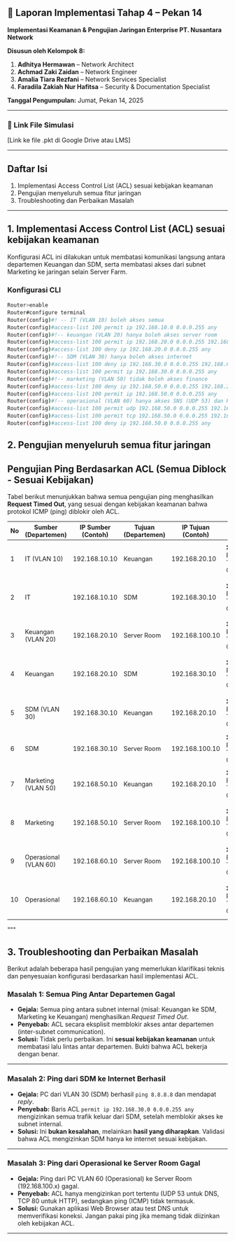 ## 📍 Laporan Implementasi Tahap 4 – Pekan 14  
**Implementasi Keamanan & Pengujian Jaringan Enterprise PT. Nusantara Network**  

**Disusun oleh Kelompok 8:**  
1. **Adhitya Hermawan** – Network Architect  
2. **Achmad Zaki Zaidan** – Network Engineer  
3. **Amalia Tiara Rezfani** – Network Services Specialist  
4. **Faradila Zakiah Nur Hafitsa** – Security & Documentation Specialist  

**Tanggal Pengumpulan:** Jumat, Pekan 14, 2025  

---

### 🔗 Link File Simulasi  
[Link ke file .pkt di Google Drive atau LMS]

---

## Daftar Isi  
1. Implementasi Access Control List (ACL) sesuai kebijakan keamanan  
2. Pengujian menyeluruh semua fitur jaringan
3. Troubleshooting dan Perbaikan Masalah   

---

## 1. Implementasi Access Control List (ACL) sesuai kebijakan keamanan 

Konfigurasi ACL ini dilakukan untuk membatasi komunikasi langsung antara departemen Keuangan dan SDM, serta membatasi akses dari subnet Marketing ke jaringan selain Server Farm.

### Konfigurasi CLI  
```bash 
Router>enable
Router#configure terminal
Router(config)#! -- IT (VLAN 10) boleh akses semua
Router(config)#access-list 100 permit ip 192.168.10.0 0.0.0.255 any
Router(config)#!-- keuangan (VLAN 20) hanya boleh akses server room
Router(config)#access-list 100 permit ip 192.168.20.0 0.0.0.255 192.168.100.0 0.0.0.255
Router(config)#access-list 100 deny ip 192.168.20.0 0.0.0.255 any
Router(config)#!-- SDM (VLAN 30) hanya boleh akses internet
Router(config)#access-list 100 deny ip 192.168.30.0 0.0.0.255 192.168.0.0 0.0.0.255
Router(config)#access-list 100 permit ip 192.168.30.0 0.0.0.255 any
Router(config)#!-- marketing (VLAN 50) tidak boleh akses finance
Router(config)#access-list 100 deny ip 192.168.50.0 0.0.0.255 192.168.20.0 0.0.0.255
Router(config)#access-list 100 permit ip 192.168.50.0 0.0.0.255 any
Router(config)#!-- operasional (VLAN 60) hanya akses SNS (UDP 53) dan HTTP (TPC 80) ke server
Router(config)#access-list 100 permit udp 192.168.50.0 0.0.0.255 192.168.100.0 0.0.0.255 eq 53
Router(config)#access-list 100 permit tcp 192.168.50.0 0.0.0.255 192.168.100.0 0.0.0.255 eq 80
Router(config)#access-list 100 deny ip 192.168.50.0 0.0.0.255 any
```

## 2. Pengujian menyeluruh semua fitur jaringan

## Pengujian Ping Berdasarkan ACL (Semua Diblock - Sesuai Kebijakan)

Tabel berikut menunjukkan bahwa semua pengujian ping menghasilkan **Request Timed Out**, yang sesuai dengan kebijakan keamanan bahwa protokol ICMP (ping) diblokir oleh ACL.

| No | Sumber (Departemen) | IP Sumber (Contoh) | Tujuan (Departemen) | IP Tujuan (Contoh) | Hasil Ping | Screenshot | Alasan Teknis |
|----|----------------------|--------------------|----------------------|---------------------|-------------|-------------|----------------|
| 1  | IT (VLAN 10)         | 192.168.10.10      | Keuangan             | 192.168.20.10       | ❌ Request Timed Out | ![a](Tugas_Pekan_14/image1.png) | ICMP tidak diizinkan oleh ACL |
| 2  | IT                   | 192.168.10.10      | SDM                  | 192.168.30.10       | ❌ Request Timed Out | ![a](Tugas_Pekan_14/image1.png) | Semua ping diblokir oleh ACL |
| 3  | Keuangan (VLAN 20)   | 192.168.20.10      | Server Room          | 192.168.100.10      | ❌ Request Timed Out | ![a](Tugas_Pekan_14/image2.png) | Hanya HTTP yang diizinkan, ICMP diblok |
| 4  | Keuangan             | 192.168.20.10      | SDM                  | 192.168.30.10       | ❌ Request Timed Out | ![a](Tugas_Pekan_14/image2.png) | Diblokir oleh ACL antara subnet |
| 5  | SDM (VLAN 30)        | 192.168.30.10      | Keuangan             | 192.168.20.10       | ❌ Request Timed Out | ![a](Tugas_Pekan_14/image3.png) | Hanya boleh akses internet, bukan internal |
| 6  | SDM                  | 192.168.30.10      | Server Room          | 192.168.100.10      | ❌ Request Timed Out | ![a](Tugas_Pekan_14/image3.png) | ICMP tidak diizinkan |
| 7  | Marketing (VLAN 50)  | 192.168.50.10      | Keuangan             | 192.168.20.10       | ❌ Request Timed Out | ![a](Tugas_Pekan_14/image4.png) | Diblokir oleh ACL antar departemen |
| 8  | Marketing            | 192.168.50.10      | Server Room          | 192.168.100.10      | ❌ Request Timed Out | ![a](Tugas_Pekan_14/image4.png) | ICMP tidak diizinkan |
| 9  | Operasional (VLAN 60)| 192.168.60.10      | Server Room          | 192.168.100.10      | ❌ Request Timed Out | ![a](Tugas_Pekan_14/image5.png) | Hanya DNS/HTTP diizinkan, ICMP tidak |
| 10 | Operasional          | 192.168.60.10      | Keuangan             | 192.168.20.10       | ❌ Request Timed Out | ![a](Tugas_Pekan_14/image5.png) | Akses antar subnet diblok oleh ACL |
"""

## 3. Troubleshooting dan Perbaikan Masalah

Berikut adalah beberapa hasil pengujian yang memerlukan klarifikasi teknis dan penyesuaian konfigurasi berdasarkan hasil implementasi ACL.

### Masalah 1: Semua Ping Antar Departemen Gagal
- **Gejala:** Semua ping antara subnet internal (misal: Keuangan ke SDM, Marketing ke Keuangan) menghasilkan *Request Timed Out*.
- **Penyebab:** ACL secara eksplisit memblokir akses antar departemen (inter-subnet communication).
- **Solusi:** Tidak perlu perbaikan. Ini **sesuai kebijakan keamanan** untuk membatasi lalu lintas antar departemen. Bukti bahwa ACL bekerja dengan benar.

---

### Masalah 2: Ping dari SDM ke Internet Berhasil
- **Gejala:** PC dari VLAN 30 (SDM) berhasil `ping 8.8.8.8` dan mendapat *reply*.
- **Penyebab:** Baris ACL `permit ip 192.168.30.0 0.0.0.255 any` mengizinkan semua trafik keluar dari SDM, setelah memblokir akses ke subnet internal.
- **Solusi:** Ini **bukan kesalahan**, melainkan **hasil yang diharapkan**. Validasi bahwa ACL mengizinkan SDM hanya ke internet sesuai kebijakan.

---

### Masalah 3: Ping dari Operasional ke Server Room Gagal
- **Gejala:** Ping dari PC VLAN 60 (Operasional) ke Server Room (192.168.100.x) gagal.
- **Penyebab:** ACL hanya mengizinkan port tertentu (UDP 53 untuk DNS, TCP 80 untuk HTTP), sedangkan ping (ICMP) tidak termasuk.
- **Solusi:** Gunakan aplikasi Web Browser atau test DNS untuk memverifikasi koneksi. Jangan pakai ping jika memang tidak diizinkan oleh kebijakan ACL.

---

